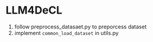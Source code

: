 # LLM4DeCL


1. follow preprocess_datasaet.py to preporcess dataset
2. implement ``common_load_dataset`` in utils.py
